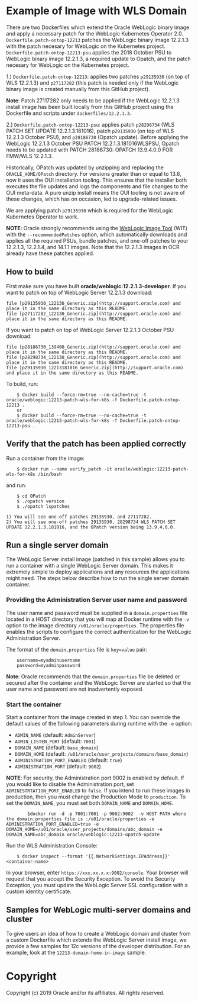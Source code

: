 Example of Image with WLS Domain
================================
There are two  Dockerfiles which extend the Oracle WebLogic binary image and apply a necessary patch for the WebLogic Kubernetes Operator 2.0. `Dockerfile.patch-ontop-12213` patches the WebLogic binary image 12.2.1.3 with the patch necesary for WebLogic on the Kubernetes project. `Dockerfile.patch-ontop-12213-psu` applies the 2018 October PSU to WebLogic binary image 12.2.1.3, a required update to Opatch, and the patch necesary for WebLogic on the Kubernetes project.

1.) `Dockerfile.patch-ontop-12213`: applies two patches `p29135930` (on top of WLS 12.2.1.3) and `p27117282` (this patch is needed only if the WebLogic binary image is created manually from this GitHub project).

**Note**: Patch 27117282 only needs to be applied if the WebLogic 12.2.1.3 install image has been built locally from this GitHub project using the Dockerfile and scripts under `dockerfiles/12.2.1.3`.

2.) `Dockerfile.patch-ontop-12213-psu`: applies patch `p28298734` (WLS PATCH SET UPDATE 12.2.1.3.181016), patch `p29135930` (on top of WLS 12.2.1.3 October PSU), and `p28186730` (Opatch update). Before applying the WebLogic 12.2.1.3 October PSU PATCH 12.2.1.3.181016WLSPSU, Opatch needs to be updated with PATCH 28186730: OPATCH 13.9.4.0.0 FOR FMW/WLS 12.2.1.3.

Historically, OPatch was updated by unzipping and replacing the `ORACLE_HOME/OPatch` directory. For versions greater than or equal to 13.6, now it uses the OUI installation tooling. This ensures that the installer both executes the file updates and logs the components and file changes to the OUI meta-data. A pure unzip install means the OUI tooling is not aware of these changes, which has on occasion, led to upgrade-related issues.

We are applying patch `p29135930` which is required for the WebLogic Kubernetes Operator to work.

**NOTE**: Oracle strongly recommends using the [WebLogic Image Tool](https://oracle.github.io/weblogic-image-tool/userguide/tools/create-image/) (WIT) with the `--recommendedPatches` option, which automatically downloads and applies all the required PSUs, bundle patches, and one-off patches to your 12.2.1.3, 12.2.1.4, and 14.1.1 images. Note that the 12.2.1.3 images in OCR already have these patches applied.

## How to build
First make sure you have built **oracle/weblogic:12.2.1.3-developer**.
If you want to patch on top of WebLogic Server 12.2.1.3 download:

	file [p29135930_122130_Generic.zip](http://support.oracle.com) and place it in the same directory as this README.
	file [p27117282_122130_Generic.zip](http://support.oracle.com) and place it in the same directory as this README.

If you want to patch on top of WebLogic Server 12.2.1.3 October PSU download:

	file [p28186730_139400_Generic.zip](http://support.oracle.com) and place it in the same directory as this README.
	file [p28298734_122130_Generic.zip](http://support.oracle.com) and place it in the same directory as this README.
	file [p29135930_12213181016_Generic.zip](http://support.oracle.com) and place it in the same directory as this README.

To build, run:

        $ docker build --force-rm=true --no-cache=true -t oracle/weblogic:12213-patch-wls-for-k8s -f Dockerfile.patch-ontop-12213 .
        or
        $ docker build --force-rm=true --no-cache=true -t oracle/weblogic:12213-patch-wls-for-k8s -f Dockerfile.patch-ontop-12213-psu .

## Verify that the patch has been applied correctly
Run a container from the image:

        $ docker run --name verify_patch -it oracle/weblogic:12213-patch-wls-for-k8s /bin/bash

and run:

        $ cd OPatch
        $ ./opatch version
        $ ./opatch lspatches

	1) You will see one-off patches 29135930, and 27117282.
	2) You will see one-off patches 29135930, 28298734 WLS PATCH SET UPDATE 12.2.1.3.181016, and the OPatch version being 13.9.4.0.0.

## Run a single server domain
The WebLogic Server install image (patched in this sample) allows you to run a container with a single WebLogic Server domain. This makes it extremely simple to deploy applications and any resources the applications might need. The steps below describe how to run the single server domain container.

### Providing the Administration Server user name and password
The user name and password must be supplied in a `domain.properties` file located in a HOST directory that you will map at Docker runtime with the `-v` option to the image directory `/u01/oracle/properties`. The properties file enables the scripts to configure the correct authentication for the WebLogic Administration Server.

The format of the `domain.properties` file is `key=value` pair:

        username=myadminusername
        password=myadminpassword

**Note**: Oracle recommends that the `domain.properties` file be deleted or secured after the container and the WebLogic Server are started so that the user name and password are not inadvertently exposed.

### Start the container
Start a container from the image created in step 1.
You can override the default values of the following parameters during runtime with the `-e` option:

* `ADMIN_NAME`                  (default: `AdminServer`)
* `ADMIN_LISTEN_PORT`           (default: `7001`)
* `DOMAIN_NAME`                 (default: `base_domain`)
* `DOMAIN_HOME`                 (default: `/u01/oracle/user_projects/domains/base_domain`)
* `ADMINISTRATION_PORT_ENABLED` (default: `true`)
* `ADMINISTRATION_PORT`         (default: `9002`)

**NOTE**: For security, the Administration port 9002 is enabled by default. If you would like to disable the Administration port, set `ADMINISTRTATION_PORT_ENABLED` to `false`. If you intend to run these images in production, then you must change the Production Mode to `production`. To set the `DOMAIN_NAME`, you must set both `DOMAIN_NAME` and `DOMAIN_HOME`.

```
        $docker run -d -p 7001:7001 -p 9002:9002  -v HOST PATH where the domain.properties file is :/u01/oracle/properties -e ADMINISTRATION_PORT_ENABLED=true -e DOMAIN_HOME=/u01/oracle/user_projects/domains/abc_domain -e DOMAIN_NAME=abc_domain oracle/weblogic:12213-opatch-update
```

Run the WLS Administration Console:

        $ docker inspect --format '{{.NetworkSettings.IPAddress}}' <container-name>

In your browser, enter `https://xxx.xx.x.x:9002/console`. Your browser will request that you accept the Security Exception. To avoid the Security Exception, you must update the WebLogic Server SSL configuration with a custom identity certificate.

##  Samples for WebLogic multi-server domains and cluster
To give users an idea of how to create a WebLogic domain and cluster from a custom Dockerfile which extends the WebLogic Server install image, we provide a few samples for 12c versions of the developer distribution. For an example, look at the `12213-domain-home-in-image` sample.

# Copyright
Copyright (c) 2019 Oracle and/or its affiliates. All rights reserved.
